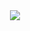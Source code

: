  <div align="center">
    <img src="https://github-readme-stats.vercel.app/api/top-langs/?username=Recognitions&theme=black">
</div>
